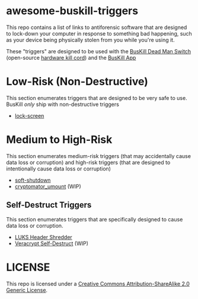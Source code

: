 # awesome-buskill-triggers

This repo contains a list of links to antiforensic software that are designed to lock-down your computer in response to something bad happening, such as your device being physically stolen from you while you're using it.

These "triggers" are designed to be used with the [BusKill Dead Man Switch](https://buskill.in) (open-source [hardware kill cord](https://en.wikipedia.org/wiki/BusKill)) and the [BusKill App](https://github.com/buskill/buskill-app)

# Low-Risk (Non-Destructive)

This section enumerates triggers that are designed to be very safe to use. BusKill *only* ship with non-destructive triggers

 * [lock-screen](https://github.com/BusKill/buskill-app/blob/v0.6.0/src/packages/buskill/__init__.py#L1024)

# Medium to High-Risk

This section enumerates medium-risk triggers (that may accidentally cause data loss or corruption) and high-risk triggers (that are designed to intentionally cause data loss or corruption)

 * [soft-shutdown](https://github.com/BusKill/buskill-app/blob/v0.6.0/src/packages/buskill/__init__.py#L1097)
 * [cryptomator_umount](https://github.com/BusKill/trigger_cryptomator_umount) (WIP)

## Self-Destruct Triggers

This section enumerates triggers that are specifically designed to cause data loss or corruption.

* [LUKS Header Shredder](https://www.buskill.in/luks-self-destruct/)
* [Veracrypt Self-Destruct](https://github.com/BusKill/veracrypt-self-destruct) (WIP)

# LICENSE

This repo is licensed under a [Creative Commons Attribution-ShareAlike 2.0 Generic License](http://creativecommons.org/licenses/by-sa/2.0/).
